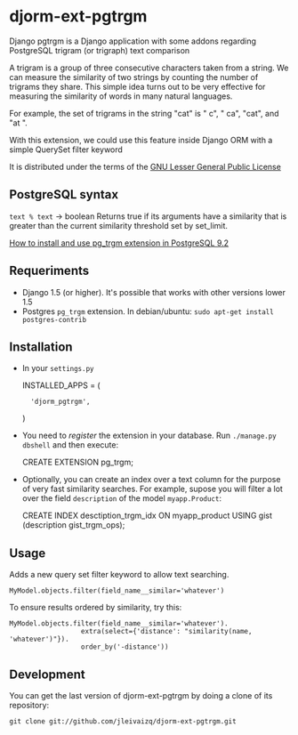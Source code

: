 djorm-ext-pgtrgm
================

Django pgtrgm is a Django application with some addons regarding PostgreSQL trigram
(or trigraph) text comparison

A trigram is a group of three consecutive characters taken from a string. We can
measure the similarity of two strings by counting the number of trigrams they share.
This simple idea turns out to be very effective for measuring the similarity of words
in many natural languages.

For example, the set of trigrams in the string "cat" is " c", " ca", "cat", and "at ".

With this extension, we could use this feature inside Django ORM with a simple
QuerySet filter keyword

It is distributed under the terms of the [GNU Lesser General Public
License](http://www.gnu.org/licenses/lgpl.html)

PostgreSQL syntax
-----------------

`text % text` -> boolean Returns true if its arguments have a similarity that is greater
than the current similarity threshold set by set_limit.

[How to install and use pg_trgm extension in PostgreSQL 9.2](http://www.postgresql.org/docs/9.2/static/pgtrgm.html)


Requeriments
------------

- Django 1.5 (or higher). It's possible that works with other versions lower 1.5
- Postgres `pg_trgm` extension. In debian/ubuntu: `sudo apt-get install postgres-contrib`


Installation
------------

- In your `settings.py`

    INSTALLED_APPS = (

        'djorm_pgtrgm',
    )

- You need to *register* the extension in your database. Run `./manage.py dbshell` and then execute:

    CREATE EXTENSION pg_trgm;

- Optionally, you can create an index over a text column for the purpose of very fast similarity searches. For example, supose you will filter a lot over the field
`description` of the model `myapp.Product`:

    CREATE INDEX desctiption_trgm_idx ON myapp_product USING gist (description gist_trgm_ops);


Usage
-----------

Adds a new query set filter keyword to allow text searching.

    MyModel.objects.filter(field_name__similar='whatever')

To ensure results ordered by similarity, try this:

    MyModel.objects.filter(field_name__similar='whatever').
                      extra(select={'distance': "similarity(name, 'whatever')"}).
                      order_by('-distance'))

Development
-----------

You can get the last version of djorm-ext-pgtrgm by doing a clone
of its repository:

    git clone git://github.com/jleivaizq/djorm-ext-pgtrgm.git
